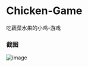 # Chicken-Game
吃蔬菜水果的小鸡-游戏

### 截图
![image](https://raw.github.com/CuteLeon/Chicken-Game/master/生成/截图.png)
